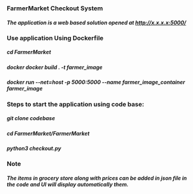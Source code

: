 ### FarmerMarket Checkout System
##### The application is a web based solution opened at http://x.x.x.x:5000/

### Use application Using Dockerfile
##### cd FarmerMarket
##### docker docker build . -t farmer_image
##### docker run  --net=host  -p 5000:5000 --name farmer_image_container farmer_image

### Steps to start the application using code base:
##### git clone codebase
##### cd FarmerMarket/FarmerMarket
##### python3 checkout.py

### Note
##### The items in grocery store along with prices can be added in json file in the code and UI will display automatically them.

